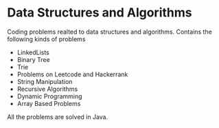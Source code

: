 # Data Structures and Algorithms

Coding problems realted to data structures and algorithms. Contains the following kinds of problems

- LinkedLists
- Binary Tree
- Trie
- Problems on Leetcode and Hackerrank
- String Manipulation
- Recursive Algorithms
- Dynamic Programming
- Array Based Problems

All the problems are solved in Java.

 